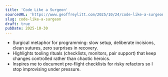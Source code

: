 ```yaml
---
title: 'Code Like a Surgeon'
sourceURL: 'https://www.geoffreylitt.com/2025/10/24/code-like-a-surgeon'
slug: code-like-a-surgeon
draft: true
pubDate: 2025-10-30
---
```


- Surgical metaphor for programming: slow setup, deliberate incisions, clean sutures, zero surprises in recovery.
- Highlights tooling rituals (checklists, monitors, pair support) that keep changes controlled rather than chaotic heroics.
- Inspires me to document pre-flight checklists for risky refactors so I stop improvising under pressure.
